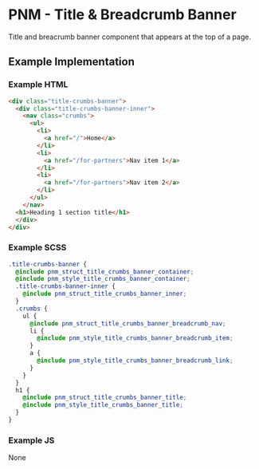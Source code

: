 # PNM - Title & Breadcrumb Banner

Title and breacrumb banner component that appears at the top of a page.
## Example Implementation

### Example HTML
```html
<div class="title-crumbs-banner">
  <div class="title-crumbs-banner-inner">
    <nav class="crumbs">
      <ul>
        <li>
          <a href="/">Home</a>
        </li>
        <li>
          <a href="/for-partners">Nav item 1</a>
        </li>
        <li>
          <a href="/for-partners">Nav item 2</a>
        </li>
      </ul>
    </nav>
  <h1>Heading 1 section title</h1>
  </div>
</div>
```

### Example SCSS
```scss
.title-crumbs-banner {
  @include pnm_struct_title_crumbs_banner_container;
  @include pnm_style_title_crumbs_banner_container;
  .title-crumbs-banner-inner {
    @include pnm_struct_title_crumbs_banner_inner;
  }
  .crumbs {
    ul {
      @include pnm_struct_title_crumbs_banner_breadcrumb_nav;
      li {
        @include pnm_style_title_crumbs_banner_breadcrumb_item;
      }
      a {
        @include pnm_style_title_crumbs_banner_breadcrumb_link;
      }
    }
  }
  h1 {
    @include pnm_struct_title_crumbs_banner_title;
    @include pnm_style_title_crumbs_banner_title;
  }
}
```

### Example JS
None
